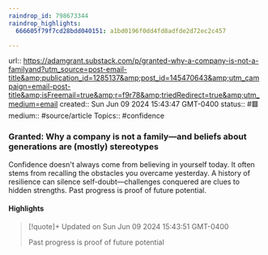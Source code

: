```yaml
---
raindrop_id: 798673344
raindrop_highlights:
  666605f79f7cd28bdd040151: a1bd0196f0dd4fd8adfde2d72ec2c457

---
```


url:: https://adamgrant.substack.com/p/granted-why-a-company-is-not-a-familyand?utm_source=post-email-title&amp;publication_id=1285137&amp;post_id=145470643&amp;utm_campaign=email-post-title&amp;isFreemail=true&amp;r=f9r78&amp;triedRedirect=true&amp;utm_medium=email
created:: Sun Jun 09 2024 15:43:47 GMT-0400
status:: #🟥
medium:: #source/article
Topics:: #confidence

### Granted: Why a company is not a family—and beliefs about generations are (mostly) stereotypes

Confidence doesn&#39;t always come from believing in yourself today. It often stems from recalling the obstacles you overcame yesterday. A history of resilience can silence self-doubt—challenges conquered are clues to hidden strengths. Past progress is proof of future potential.

#### Highlights

> [!quote]+ Updated on Sun Jun 09 2024 15:43:51 GMT-0400
>
> Past progress is proof of future potential
